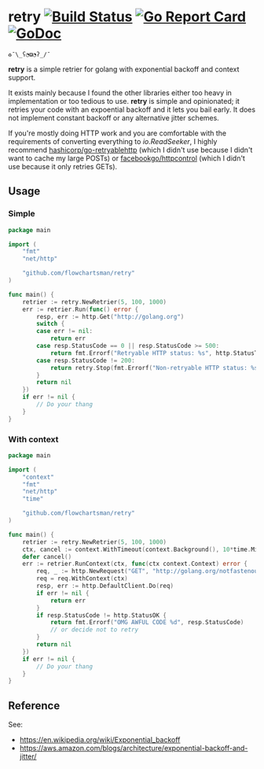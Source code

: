 # retry [![Build Status](https://travis-ci.org/flowchartsman/retry.svg?branch=master)](https://travis-ci.org/flowchartsman/v8) [![Go Report Card](https://goreportcard.com/badge/github.com/flowchartsman/retry)](https://goreportcard.com/report/github.com/flowchartsman/retry) [![GoDoc](https://godoc.org/github.com/flowchartsman/retry?status.svg)](https://godoc.org/github.com/flowchartsman/retry)
`♻️¯\_ʕ◔ϖ◔ʔ_/¯`

**retry** is a simple retrier for golang with exponential backoff and context support.

It exists mainly because I found the other libraries either too heavy in implementation or too tedious to use. **retry** is simple and opinionated; it retries your code with an expoential backoff and it lets you bail early. It does not implement constant backoff or any alternative jitter schemes.

If you're mostly doing HTTP work and you are comfortable with the requirements of converting everything to *io.ReadSeeker*, I highly recommend [hashicorp/go-retryablehttp](https://github.com/hashicorp/go-retryablehttp) (which I didn't use because I didn't want to cache my large POSTs) or [facebookgo/httpcontrol](https://github.com/facebookgo/httpcontrol) (which I didn't use because it only retries GETs).

## Usage

### Simple
```go
package main

import (
	"fmt"
	"net/http"

	"github.com/flowchartsman/retry"
)

func main() {
	retrier := retry.NewRetrier(5, 100, 1000)
	err := retrier.Run(func() error {
		resp, err := http.Get("http://golang.org")
		switch {
		case err != nil:
			return err
		case resp.StatusCode == 0 || resp.StatusCode >= 500:
			return fmt.Errorf("Retryable HTTP status: %s", http.StatusText(resp.StatusCode))
		case resp.StatusCode != 200:
			return retry.Stop(fmt.Errorf("Non-retryable HTTP status: %s", http.StatusText(resp.StatusCode)))
		}
		return nil
	})
	if err != nil {
		// Do your thang
	}
}
```

### With context
```go
package main

import (
	"context"
	"fmt"
	"net/http"
	"time"

	"github.com/flowchartsman/retry"
)

func main() {
	retrier := retry.NewRetrier(5, 100, 1000)
	ctx, cancel := context.WithTimeout(context.Background(), 10*time.Millisecond)
	defer cancel()
	err := retrier.RunContext(ctx, func(ctx context.Context) error {
		req, _ := http.NewRequest("GET", "http://golang.org/notfastenough", nil)
		req = req.WithContext(ctx)
		resp, err := http.DefaultClient.Do(req)
		if err != nil {
			return err
		}
		if resp.StatusCode != http.StatusOK {
			return fmt.Errorf("OMG AWFUL CODE %d", resp.StatusCode)
			// or decide not to retry
		}
		return nil
	})
	if err != nil {
		// Do your thang
	}
}
```

## Reference

See:
* https://en.wikipedia.org/wiki/Exponential_backoff
* https://aws.amazon.com/blogs/architecture/exponential-backoff-and-jitter/
